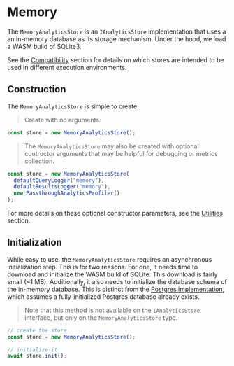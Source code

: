 # Memory

The `MemoryAnalyticsStore` is an `IAnalyticsStore` implementation that uses a an in-memory database as its storage mechanism. Under the hood, we load a WASM build of SQLite3.

<aside class="notice">
See the <a href="#compatibility">Compatibility</a> section for details on which stores are intended to be used in different execution environments.
</aside>

## Construction

The `MemoryAnalyticsStore` is simple to create.

> Create with no arguments.

```typescript
const store = new MemoryAnalyticsStore();
```

> The `MemoryAnalyticsStore` may also be created with optional contructor arguments that may be helpful for debugging or metrics collection.

```typescript
const store = new MemoryAnalyticsStore(
  defaultQueryLogger("memory"),
  defaultResultsLogger("memory"),
  new PassthroughAnalyticsProfiler()
);
```

For more details on these optional constructor parameters, see the [Utilities](#utilities) section.

## Initialization

While easy to use, the `MemoryAnalyticsStore` requires an asynchronous initialization step. This is for two reasons. For one, it needs time to download and initialize the WASM build of SQLite. This download is fairly small (~1 MB). Additionally, it also needs to initialize the database schema of the in-memory database. This is distinct from the <a href="#postgres">Postgres implementation</a>, which assumes a fully-initialized Postgres database already exists.

> Note that this method is not available on the `IAnalyticsStore` interface, but only on the `MemoryAnalyticsStore` type.

```typescript
// create the store
const store = new MemoryAnalyticsStore();

// initialize it
await store.init();
```
